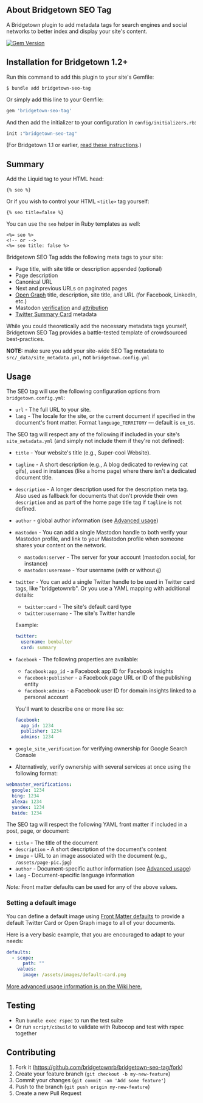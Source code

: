 ## About Bridgetown SEO Tag

A Bridgetown plugin to add metadata tags for search engines and social networks to better index and display your site's content.

[![Gem Version](https://badge.fury.io/rb/bridgetown-seo-tag.svg)](https://badge.fury.io/rb/bridgetown-seo-tag)

## Installation for Bridgetown 1.2+

Run this command to add this plugin to your site's Gemfile:

```shell
$ bundle add bridgetown-seo-tag
```

Or simply add this line to your Gemfile:

```ruby
gem 'bridgetown-seo-tag'
```

And then add the initializer to your configuration in `config/initializers.rb`:

```ruby
init :"bridgetown-seo-tag"
```

(For Bridgetown 1.1 or earlier, [read these instructions](https://github.com/bridgetownrb/bridgetown-seo-tag/tree/v5.0.0).)

## Summary

Add the Liquid tag to your HTML head:

```liquid
{% seo %}
```

Or if you wish to control your HTML `<title>` tag yourself:

```liquid
{% seo title=false %}
```

You can use the `seo` helper in Ruby templates as well:

```erb
<%= seo %>
<!-- or -->
<%= seo title: false %>
```

Bridgetown SEO Tag adds the following meta tags to your site:

* Page title, with site title or description appended (optional)
* Page description
* Canonical URL
* Next and previous URLs on paginated pages
* [Open Graph](https://ogp.me/) title, description, site title, and URL (for Facebook, LinkedIn, etc.)
* Mastodon [verification](https://docs.joinmastodon.org/user/profile/#verification) and [attribution](https://blog.joinmastodon.org/2024/07/highlighting-journalism-on-mastodon/)
* [Twitter Summary Card](https://developer.twitter.com/en/docs/tweets/optimize-with-cards/guides/getting-started) metadata

While you could theoretically add the necessary metadata tags yourself, Bridgetown SEO Tag provides a battle-tested template of crowdsourced best-practices.

**NOTE:** make sure you add your site-wide SEO Tag metadata to `src/_data/site_metadata.yml`, not `bridgetown.config.yml`

## Usage

The SEO tag will use the following configuration options from `bridgetown.config.yml`:

* `url` - The full URL to your site.
* `lang` - The locale for the site, or the current document if specified in the document's front matter. Format `language_TERRITORY` — default is `en_US`.

The SEO tag will respect any of the following if included in your site's `site_metadata.yml` (and simply not include them if they're not defined):

* `title` - Your website's title (e.g., Super-cool Website).
* `tagline` - A short description (e.g., A blog dedicated to reviewing cat gifs), used in instances (like a home page) where there isn't a dedicated document title.
* `description` - A longer description used for the description meta tag. Also used as fallback for documents that don't provide their own `description` and as part of the home page title tag if `tagline` is not defined.
* `author` - global author information (see [Advanced usage](https://github.com/bridgetownrb/bridgetown-seo-tag/wiki/Advanced-Usage#author-information))

* `mastodon` - You can add a single Mastodon handle to both verify your Mastodon profile, and link to your Mastodon profile when someone shares your content on the network.
  * `mastodon:server` - The server for your account (mastodon.social, for instance)
  * `mastodon:username` - Your username (with or without `@`)

* `twitter` - You can add a single Twitter handle to be used in Twitter card tags, like "bridgetownrb". Or you use a YAML mapping with additional details:
  * `twitter:card` - The site's default card type
  * `twitter:username` - The site's Twitter handle

  Example:

  ```yml
  twitter:
    username: benbalter
    card: summary
  ```

* `facebook` - The following properties are available:
  * `facebook:app_id` - a Facebook app ID for Facebook insights
  * `facebook:publisher` - a Facebook page URL or ID of the publishing entity
  * `facebook:admins` - a Facebook user ID for domain insights linked to a personal account

  You'll want to describe one or more like so:

  ```yml
  facebook:
    app_id: 1234
    publisher: 1234
    admins: 1234
  ```

* `google_site_verification` for verifying ownership for Google Search Console
* Alternatively, verify ownership with several services at once using the following format:

```yml
webmaster_verifications:
  google: 1234
  bing: 1234
  alexa: 1234
  yandex: 1234
  baidu: 1234
```

The SEO tag will respect the following YAML front matter if included in a post, page, or document:

* `title` - The title of the document
* `description` - A short description of the document's content
* `image` - URL to an image associated with the document (e.g., `/assets/page-pic.jpg`)
* `author` - Document-specific author information (see [Advanced usage](https://github.com/bridgetownrb/bridgetown-seo-tag/wiki/Advanced-Usage#author-information))
* `lang` - Document-specific language information

*Note:* Front matter defaults can be used for any of the above values.

### Setting a default image

You can define a default image using [Front Matter defaults](https://www.bridgetownrb.com/docs/content/front-matter-defaults/) to provide a default Twitter Card or Open Graph image to all of your documents.

Here is a very basic example, that you are encouraged to adapt to your needs:

```yml
defaults:
  - scope:
      path: ""
    values:
      image: /assets/images/default-card.png
```

[More advanced usage information is on the Wiki here.](https://github.com/bridgetownrb/bridgetown-seo-tag/wiki/Advanced-Usage)

## Testing

* Run `bundle exec rspec` to run the test suite
* Or run `script/cibuild` to validate with Rubocop and test with rspec together

## Contributing

1. Fork it (https://github.com/bridgetownrb/bridgetown-seo-tag/fork)
2. Create your feature branch (`git checkout -b my-new-feature`)
3. Commit your changes (`git commit -am 'Add some feature'`)
4. Push to the branch (`git push origin my-new-feature`)
5. Create a new Pull Request
